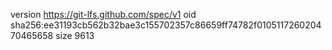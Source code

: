 version https://git-lfs.github.com/spec/v1
oid sha256:ee31193cb562b32bae3c155702357c86659ff74782f010511726020470465658
size 9613
